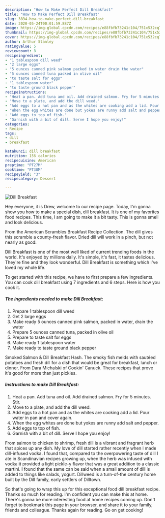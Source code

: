 ```yaml
---
description: "How to Make Perfect Dill Breakfast"
title: "How to Make Perfect Dill Breakfast"
slug: 3834-how-to-make-perfect-dill-breakfast
date: 2020-05-24T00:01:59.887Z
image: https://img-global.cpcdn.com/recipes/e88fbfb73241c104/751x532cq70/dill-breakfast-recipe-main-photo.jpg
thumbnail: https://img-global.cpcdn.com/recipes/e88fbfb73241c104/751x532cq70/dill-breakfast-recipe-main-photo.jpg
cover: https://img-global.cpcdn.com/recipes/e88fbfb73241c104/751x532cq70/dill-breakfast-recipe-main-photo.jpg
author: Arthur Stanley
ratingvalue: 5
reviewcount: 8
recipeingredient:
- "1 tablespoon dill weed"
- "2 large eggs"
- "5 ounces canned pink salmon packed in water drain the water"
- "5 ounces canned tuna packed in olive oil"
- "to taste salt for eggs"
- "1 tablespoon water"
- "to taste ground black pepper"
recipeinstructions:
- "Heat a pan. Add tuna and oil. Add drained salmon. Fry for 5 minutes. Stir."
- "Move to a plate, and add the dill weed."
- "Add eggs to a hot pan and as the whites are cooking add a lid. Pour water in pan and cover again."
- "When the egg whites are done but yokes are runny add salt and pepper."
- "Add eggs to top of fish."
- "Garnish with a bit of dill. Serve I hope you enjoy!"
categories:
- Recipe
tags:
- dill
- breakfast

katakunci: dill breakfast 
nutrition: 156 calories
recipecuisine: American
preptime: "PT27M"
cooktime: "PT38M"
recipeyield: "3"
recipecategory: Dessert

---
```



![Dill Breakfast](https://img-global.cpcdn.com/recipes/e88fbfb73241c104/751x532cq70/dill-breakfast-recipe-main-photo.jpg)

Hey everyone, it is Drew, welcome to our recipe page. Today, I'm gonna show you how to make a special dish, dill breakfast. It is one of my favorites food recipes. This time, I am going to make it a bit tasty. This is gonna smell and look delicious.

From the American Scrambles Breakfast Recipe Collection. The dill gives this scramble a county-fresh flavor. Dried dill will work in a pinch, but not nearly as good.

Dill Breakfast is one of the most well liked of current trending foods in the world. It's enjoyed by millions daily. It's simple, it's fast, it tastes delicious. They're fine and they look wonderful. Dill Breakfast is something which I've loved my whole life.


To get started with this recipe, we have to first prepare a few ingredients. You can cook dill breakfast using 7 ingredients and 6 steps. Here is how you cook it.

<!--inarticleads1-->

##### The ingredients needed to make Dill Breakfast:

1. Prepare 1 tablespoon dill weed
1. Get 2 large eggs
1. Make ready 5 ounces canned pink salmon, packed in water, drain the water
1. Prepare 5 ounces canned tuna, packed in olive oil
1. Prepare to taste salt for eggs
1. Make ready 1 tablespoon water
1. Make ready to taste ground black pepper


Smoked Salmon &amp; Dill Breakfast Hash. The smoky fish melds with sautéed potatoes and fresh dill for a dish that would be great for breakfast, lunch or dinner. From Dara Michalski of Cookin&#39; Canuck. These recipes that prove it&#39;s good for more than just pickles. 

<!--inarticleads2-->

##### Instructions to make Dill Breakfast:

1. Heat a pan. Add tuna and oil. Add drained salmon. Fry for 5 minutes. Stir.
1. Move to a plate, and add the dill weed.
1. Add eggs to a hot pan and as the whites are cooking add a lid. Pour water in pan and cover again.
1. When the egg whites are done but yokes are runny add salt and pepper.
1. Add eggs to top of fish.
1. Garnish with a bit of dill. Serve I hope you enjoy!


From salmon to chicken to shrimp, fresh dill is a vibrant and fragrant herb that spices up any dish. My love of dill started rather recently when I made dill-infused vodka. I found that, compared to the overpowering taste of dill I ate in Scandinavian recipes growing up, when the herb was infused with vodka it provided a light pickle-y flavor that was a great addition to a classic martini. I found that the same can be said when a small amount of dill is added to things like salads, yogurt. Dillweed is a turn-of-the century home built by the Dill family, early settlers of Dilltown. 

So that's going to wrap this up for this exceptional food dill breakfast recipe. Thanks so much for reading. I'm confident you can make this at home. There's gonna be more interesting food at home recipes coming up. Don't forget to bookmark this page in your browser, and share it to your family, friends and colleague. Thanks again for reading. Go on get cooking!
